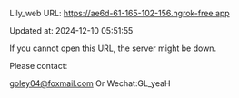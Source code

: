 Lily_web URL: https://ae6d-61-165-102-156.ngrok-free.app

Updated at: 2024-12-10 05:51:55

If you cannot open this URL, the server might be down.

Please contact: 

goley04@foxmail.com Or Wechat:GL_yeaH